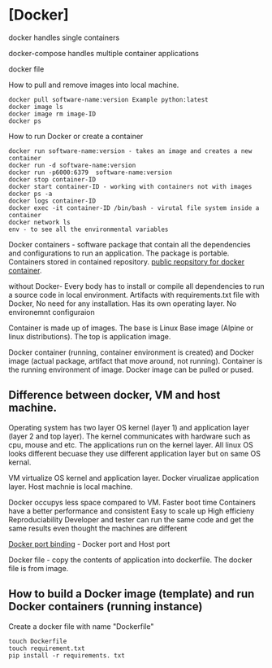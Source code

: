 # [Docker]

docker handles single containers

docker-compose handles multiple container applications

docker file


How to pull and remove images into local machine.
```
docker pull software-name:version Example python:latest
docker image ls
docker image rm image-ID
docker ps
```
How to run Docker or create a container
```
docker run software-name:version - takes an image and creates a new container
docker run -d software-name:version
docker run -p6000:6379  software-name:version
docker stop container-ID
docker start container-ID - working with containers not with images
docker ps -a
docker logs container-ID
docker exec -it container-ID /bin/bash - virutal file system inside a container
docker network ls
env - to see all the environmental variables
```

Docker containers - software package that contain all the dependencies and configurations to run an application. The package is portable. Containers stored in contained repository. [public reopsitory for docker container](https://hub.docker.com/).

without Docker- Every body has to install or compile all dependencies to run a source code in local environment. Artifacts with requirements.txt file
with Docker, No need for any installation. Has its own operating layer. No environemnt configuraion

Container is made up of images. The base is Linux Base image (Alpine or linux distributions). The top is application image.

Docker container (running, container environment is created) and Docker image (actual package, artifact that move around, not running). Container is the running environment of image.  Docker image can be pulled or pused.

## Difference between docker, VM and host machine.
Operating system has two layer OS kernel (layer 1) and application layer (layer 2 and top layer). The kernel communicates with hardware such as cpu, mouse and etc. The applications run on the kernel layer. All linux OS looks different becuase they use different application layer  but on same OS kernal.

VM virtualize OS kernel and application layer. Docker virualizae application layer. 
Host machnie is local machine. 

Docker occupys less space compared to VM. 
Faster boot time
Containers have a better performance and consistent
Easy to scale up
High efficieny
Reproduciability
Developer and tester can run the same code and get the same results even thought the machines are different

[Docker port binding](https://betterprogramming.pub/how-does-docker-port-binding-work-b089f23ca4c8) - Docker port and Host port


Docker file - copy the contents of application into dockerfile. The docker file is from image. 

## How to build a Docker image (template) and run Docker containers (running instance)

Create a docker file with name "Dockerfile"
```
touch Dockerfile
touch requirement.txt
pip install -r requirements. txt
```
